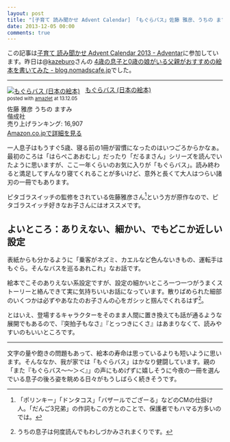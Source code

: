 ```yaml
---
layout: post
title: "[子育て 読み聞かせ Advent Calendar] 「もぐらバス」佐藤 雅彦、うちの ますみ"
date: 2013-12-05 00:00
comments: true
---
```


この記事は[子育て 読み聞かせ Advent Calendar 2013 - Adventar](http://www.adventar.org/calendars/165)に参加しています。昨日は@[kazeburo](https://twitter.com/kazeburo)さんの
[4歳の息子と0歳の娘がいる父親がおすすめの絵本を書いてみた - blog.nomadscafe.jp](http://blog.nomadscafe.jp/2013/12/osusume-ehon.html)でした。

---------------------------

<div class="amazlet-box" style="margin-bottom:0px;"><div class="amazlet-image" style="float:left;margin:0px 12px 1px 0px;"><a href="http://www.amazon.co.jp/exec/obidos/ASIN/4033318100/harupong-22/ref=nosim/" name="amazletlink" target="_blank"><img src="http://ecx.images-amazon.com/images/I/41mMHjMMtaL.jpg" alt="もぐらバス (日本の絵本)" style="border: none;" /></a></div><div class="amazlet-info" style="line-height:120%; margin-bottom: 10px"><div class="amazlet-name" style="margin-bottom:10px;line-height:120%"><a href="http://www.amazon.co.jp/exec/obidos/ASIN/4033318100/harupong-22/ref=nosim/" name="amazletlink" target="_blank">もぐらバス (日本の絵本)</a><div class="amazlet-powered-date" style="font-size:80%;margin-top:5px;line-height:120%">posted with <a href="http://www.amazlet.com/" title="amazlet" target="_blank">amazlet</a> at 13.12.05</div></div><div class="amazlet-detail">佐藤 雅彦 うちの ますみ <br />偕成社 <br />売り上げランキング: 16,907<br /></div><div class="amazlet-sub-info" style="float: left;"><div class="amazlet-link" style="margin-top: 5px"><a href="http://www.amazon.co.jp/exec/obidos/ASIN/4033318100/harupong-22/ref=nosim/" name="amazletlink" target="_blank">Amazon.co.jpで詳細を見る</a></div></div></div><div class="amazlet-footer" style="clear: left"></div></div>

一人息子はもうすぐ5歳、寝る前の1冊が習慣になったのはいつごろからかなぁ。最初のころは「はらぺこあおむし」だったり「だるまさん」シリーズを読んでいたように思いますが、ここ一年くらいのお気に入りが「もぐらバス」。読み終わると満足してすんなり寝てくれることが多いけど、意外と長くて大人はつらい諸刃の一冊でもあります。

ピタゴラスイッチの監修をされている佐藤雅彦さん[^01]という方が原作なので、ピタゴラスイッチ好きなお子さんにはオススメです。

## よいところ：ありえない、細かい、でもどこか近しい設定

表紙からも分かるように「乗客がネズミ、カエルなど色んないきもの、運転手はもぐら。そんなバスを巡るあれこれ」なお話です。

絵本でこそのありえない系設定ですが、設定の細かいところ一つ一つがうまくストーリーと絡んできて実に気持ちいいお話になっています。散りばめられた細部のいくつかは必ずやあなたのお子さんの心をガシッと掴んでくれるはず[^02]。

とはいえ、登場するキャラクターをそのまま人間に置き換えても話が通るような展開でもあるので、『突拍子もなさ』『とっつきにくさ』はあまりなくて、読みやすいのもいいところです。

----------------

文字の量や飽きの問題もあって、絵本の寿命は思っているよりも短いように思います。そんななか、我が家では「もぐらバス」はかなり健闘しています。親の「また『もぐらバス～～＞＜』」の声にもめげずに嬉しそうに今夜の一冊を選んでいる息子の後ろ姿を眺める日々がもうしばらく続きそうです。

[^01]: 「ポリンキー」「ドンタコス」「バザールでござーる」などのCMの仕掛け人。「だんご3兄弟」の作詞もこの方とのことで、保護者でもハマる方多いのでは。

[^02]: うちの息子は何度読んでもわしづかみされまくりです。

